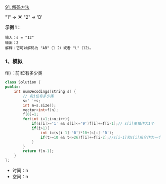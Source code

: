 [91. 解码方法](https://leetcode.cn/problems/decode-ways/)

"1" -> 'A'
 "2" -> 'B'

**示例 1：**

```
输入：s = "12"
输出：2
解释：它可以解码为 "AB"（1 2）或者 "L"（12）。
```



### 1、模拟

f(i)：前i位有多少类

```cpp
class Solution {
public:
    int numDecodings(string s) {
        // 前i位有多少类
        s=' '+s;
        int n=s.size();
        vector<int>f(n);
        f[0]=1;
        for(int i=1;i<n;i++){
            if(s[i]>='1' && s[i]<='9')f[i]+=f[i-1];// s[i]单独作为1个
            if(i>1){
                int t=(s[i-1]-'0')*10+(s[i]-'0');
                if(t>=10 && t<=26)f[i]+=f[i-2];//s[i-1]和s[i]组合作为一个
            }
        }
        return f[n-1];
    }
};
```

- 时间：n
- 空间：n